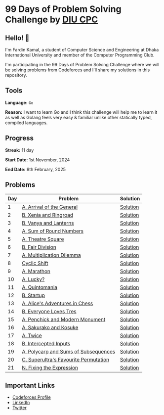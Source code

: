 # 99 Days of Problem Solving Challenge by [DIU CPC](https://www.linkedin.com/company/diu-cpc-computer-programming-club)

## Hello! 👋

I'm Fardin Kamal, a student of Computer Science and Engineering at Dhaka International University and member of the Computer Programming Club.

I'm participating in the 99 Days of Problem Solving Challenge where we will be solving problems from Codeforces and I'll share my solutions in this repository.


## Tools
**Language:** `Go`

**Reason:** I want to learn Go and I think this challenge will help me to learn it as well as Golang feels very easy & familiar unlike other statically typed, compiled languages.


## Progress
**Streak:** 11 day

**Start Date:** 1st November, 2024

**End Date:** 8th February, 2025


## Problems

| Day | Problem                                                                                | Solution                |
|-----|----------------------------------------------------------------------------------------|-------------------------|
| 1   | [A. Arrival of the General](https://codeforces.com/problemset/problem/144/A)           | [Solution](./day-1.go)  |
| 2   | [B. Xenia and Ringroad](https://codeforces.com/problemset/problem/339/B)               | [Solution](./day-2.go)  |
| 3   | [B. Vanya and Lanterns](https://codeforces.com/problemset/problem/492/B)               | [Solution](./day-3.go)  |
| 4   | [A. Sum of Round Numbers](https://codeforces.com/problemset/problem/1352/A)            | [Solution](./day-4.go)  |
| 5   | [A. Theatre Square](https://codeforces.com/problemset/problem/1/A)                     | [Solution](./day-5.go)  |
| 6   | [B. Fair Division](https://codeforces.com/problemset/problem/1472/B)                   | [Solution](./day-6.go)  |
| 7   | [A. Multiplication Dilemma](https://codeforces.com/problemset/gymProblem/101972/A)     | [Solution](./day-7.go)  |
| 8   | [Cyclic Shift](https://codeforces.com/gym/101972/problem/K)                            | [Solution](./day-8.go)  |
| 9   | [A. Marathon](https://codeforces.com/problemset/problem/1692/A)                        | [Solution](./day-9.go)  |
| 10  | [A. Lucky?](https://codeforces.com/problemset/problem/1676/A)                          | [Solution](./day-10.go) |
| 11  | [A. Quintomania](https://codeforces.com/problemset/problem/2036/A)                     | [Solution](./day-11.go) |
| 12  | [B. Startup](https://codeforces.com/problemset/problem/2036/B)                         | [Solution](./day-12.go) |
| 13  | [A. Alice's Adventures in Chess](https://codeforces.com/problemset/problem/2028/A)     | [Solution](./day-13.go) |
| 14  | [B. Everyone Loves Tres](https://codeforces.com/problemset/problem/2035/B)             | [Solution](./day-14.go) |
| 15  | [A. Penchick and Modern Monument](https://codeforces.com/problemset/problem/2031/A)    | [Solution](./day-15.go) |
| 16  | [A. Sakurako and Kosuke](https://codeforces.com/problemset/problem/2033/A)             | [Solution](./day-16.go) |
| 17  | [A. Twice](https://codeforces.com/problemset/problem/2037/A)                           | [Solution](./day-17.go) |
| 18  | [B. Intercepted Inputs](https://codeforces.com/problemset/problem/2037/B)              | [Solution](./day-18.go) |
| 19  | [A. Polycarp and Sums of Subsequences](https://codeforces.com/contest/1618/problem/A)  | [Solution](./day-19.go) |
| 20  | [C. Superultra's Favourite Permutation](https://codeforces.com/contest/2037/problem/C) | [Solution](./day-20.go) |
| 21  | [N. Fixing the Expression](https://codeforces.com/problemset/problem/2038/N)           | [Solution](./day-21.go) |

## Important Links

- [Codeforces Profile](https://codeforces.com/profile/fardinkamal62)
- [LinkedIn](https://www.linkedin.com/in/fardinkamal62)
- [Twitter](https://twitter.com/fardinkamal62)
